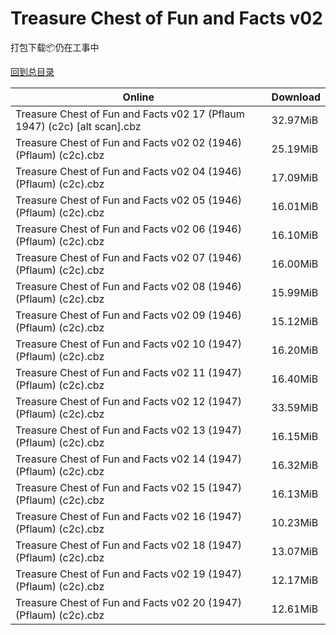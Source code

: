 # Treasure Chest of Fun and Facts v02

打包下载📦仍在工事中

[回到总目录](/Catalogs.md)







Online | Download
--- | ---
Treasure Chest of Fun and Facts v02 17 (Pflaum 1947) (c2c) [alt scan].cbz | 32.97MiB
Treasure Chest of Fun and Facts v02 02 (1946) (Pflaum) (c2c).cbz | 25.19MiB
Treasure Chest of Fun and Facts v02 04 (1946) (Pflaum) (c2c).cbz | 17.09MiB
Treasure Chest of Fun and Facts v02 05 (1946) (Pflaum) (c2c).cbz | 16.01MiB
Treasure Chest of Fun and Facts v02 06 (1946) (Pflaum) (c2c).cbz | 16.10MiB
Treasure Chest of Fun and Facts v02 07 (1946) (Pflaum) (c2c).cbz | 16.00MiB
Treasure Chest of Fun and Facts v02 08 (1946) (Pflaum) (c2c).cbz | 15.99MiB
Treasure Chest of Fun and Facts v02 09 (1946) (Pflaum) (c2c).cbz | 15.12MiB
Treasure Chest of Fun and Facts v02 10 (1947) (Pflaum) (c2c).cbz | 16.20MiB
Treasure Chest of Fun and Facts v02 11 (1947) (Pflaum) (c2c).cbz | 16.40MiB
Treasure Chest of Fun and Facts v02 12 (1947) (Pflaum) (c2c).cbz | 33.59MiB
Treasure Chest of Fun and Facts v02 13 (1947) (Pflaum) (c2c).cbz | 16.15MiB
Treasure Chest of Fun and Facts v02 14 (1947) (Pflaum) (c2c).cbz | 16.32MiB
Treasure Chest of Fun and Facts v02 15 (1947) (Pflaum) (c2c).cbz | 16.13MiB
Treasure Chest of Fun and Facts v02 16 (1947) (Pflaum) (c2c).cbz | 10.23MiB
Treasure Chest of Fun and Facts v02 18 (1947) (Pflaum) (c2c).cbz | 13.07MiB
Treasure Chest of Fun and Facts v02 19 (1947) (Pflaum) (c2c).cbz | 12.17MiB
Treasure Chest of Fun and Facts v02 20 (1947) (Pflaum) (c2c).cbz | 12.61MiB